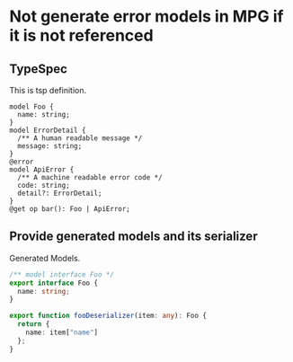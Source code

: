 # Not generate error models in MPG if it is not referenced

## TypeSpec

This is tsp definition.

```tsp
model Foo {
  name: string;
}
model ErrorDetail {
  /** A human readable message */
  message: string;
}
@error
model ApiError {
  /** A machine readable error code */
  code: string;
  detail?: ErrorDetail;
}
@get op bar(): Foo | ApiError;
```

## Provide generated models and its serializer

Generated Models.

```ts models
/** model interface Foo */
export interface Foo {
  name: string;
}

export function fooDeserializer(item: any): Foo {
  return {
    name: item["name"]
  };
}
```
